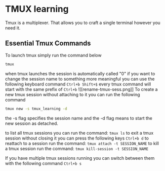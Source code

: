 # TMUX learning
Tmux is a multiplexer. That allows you to craft a single terminal however you need it.

## Essential Tmux Commands
To launch tmux simply run the command below
```bash
tmux
```
when tmux launches the session is automatically called "0" if you want to change the session name to something more meaningful you can use the following keyboard command `Ctrl+b Shift+$` every tmux command will start with the same prefix of `Ctrl+b` 
![[rename-tmux-sess.png]]
To create a new tmux session without attaching to it you can run the following command
```bash
tmux new -s tmux_learning -d
```
the -s flag specifies the session name and the -d flag means to start the new session as detached.

to list all tmux sessions you can run the command: `tmux ls`
to exit a tmux session without closing it you can press the following keys `Ctrl+b d`
to reattach to a session run the command: `tmux attach -t SESSION_NAME`
to kill a tmux session run the command: `tmux kill-session -t SESSION_NAME`

If you have multiple tmux sessions running you can switch between them with the following command `Ctrl+b s`
